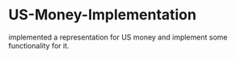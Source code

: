 # US-Money-Implementation
implemented a representation for US money and implement some functionality for it.
